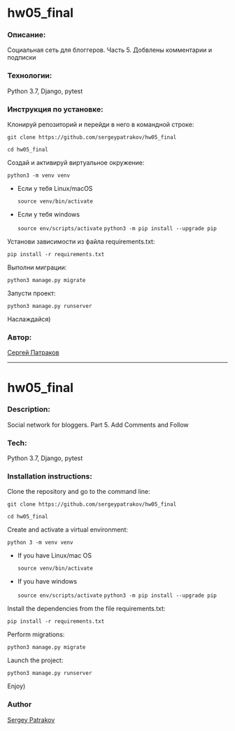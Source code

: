 # hw05_final

### Описание:

Социальная сеть для блоггеров. Часть 5. Добвлены комментарии и подписки

### Технологии:

Python 3.7, Django, pytest

### Инструкция по установке:

Клонируй репозиторий и перейди в него в командной строке:

```git clone https://github.com/sergeypatrakov/hw05_final```

```cd hw05_final```

Cоздай и активируй виртуальное окружение:

```python3 -m venv venv```

* Если у тебя Linux/macOS

    ```source venv/bin/activate```

* Если у тебя windows

    ```source env/scripts/activate```
    ```python3 -m pip install --upgrade pip```

Установи зависимости из файла requirements.txt:

```pip install -r requirements.txt```

Выполни миграции:

```python3 manage.py migrate```

Запусти проект:

```python3 manage.py runserver```

Наслаждайся)

### Автор:

[Сергей Патраков](https://github.com/sergeypatrakov)
___

# hw05_final

### Description:

Social network for bloggers. Part 5. Add Comments and Follow 

### Tech:

Python 3.7, Django, pytest

### Installation instructions:

Clone the repository and go to the command line:

```git clone https://github.com/sergeypatrakov/hw05_final```

```cd hw05_final```

Create and activate a virtual environment:

```python 3 -m venv venv```

* If you have Linux/mac OS

    ```source venv/bin/activate```

* If you have windows

    ```source env/scripts/activate```
    ```python3 -m pip install --upgrade pip```

Install the dependencies from the file requirements.txt:

```pip install -r requirements.txt```

Perform migrations:

```python3 manage.py migrate```

Launch the project:

```python3 manage.py runserver```

Enjoy)

### Author

[Sergey Patrakov](https://github.com/sergeypatrakov)

